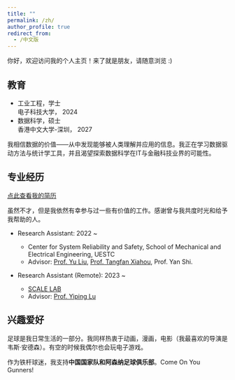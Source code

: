 ```yaml
---
title: ""
permalink: /zh/
author_profile: true
redirect_from:
  - /中文版
---
```


你好，欢迎访问我的个人主页！来了就是朋友，请随意浏览 :)

教育
------
* 工业工程，学士 <br> 电子科技大学， 2024
* 数据科学，硕士 <br> 香港中文大学-深圳， 2027

我相信数据的价值——从中发现能够被人类理解并应用的信息。我正在学习数据驱动方法与统计学工具，并且渴望探索数据科学在IT与金融科技业界的可能性。

专业经历
------
[点此查看我的简历](../files/cv2024.pdf)

虽然不才，但是我依然有幸参与过一些有价值的工作。感谢曾与我共度时光和给予我帮助的人。

* Research Assistant: 2022 ~
  * Center for System Reliability and Safety, School of Mechanical and Electrical Engineering, UESTC
  * Advisor: [Prof. Yu Liu](https://faculty.uestc.edu.cn/yuliu/en/index.htm), [Prof. Tangfan Xiahou](https://scholar.google.com/citations?user=iandqcUAAAAJ), Prof. Yan Shi.
 
* Research Assistant (Remote): 2023 ~
  * [SCALE LAB](https://scale-lab-northwestern.github.io/)
  * Advisor: [Prof. Yiping Lu](https://2prime.github.io/)

兴趣爱好
------
足球是我日常生活的一部分。我同样热衷于动画，漫画，电影（我最喜欢的导演是韦斯·安德森）。有空的时候我偶尔也会玩电子游戏。

作为铁杆球迷，我支持**中国国家队和阿森纳足球俱乐部**。Come On You Gunners!
